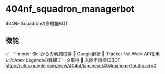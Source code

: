 # 404nf_squadron_managerbot
404NF Squadronの多機能BOT
## 機能
✅　Thunder Skillからの戦績取得
🔳  Google翻訳
🔳  Tracker Net Work APIを用いたApex Legendsの戦績データ取得
🔳  入隊申請検知BOT
https://sites.google.com/view/404nf/japanese/404manager?authuser=0
